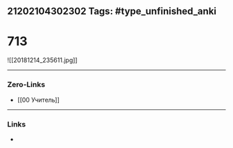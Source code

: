 21202104302302
Tags: #type_unfinished_anki 
---
# 713

![[20181214_235611.jpg]]

---
### Zero-Links
- [[00 Учитель]]
---
### Links
-